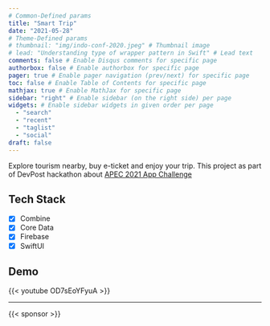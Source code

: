 ```yaml
---
# Common-Defined params
title: "Smart Trip"
date: "2021-05-28"
# Theme-Defined params
# thumbnail: "img/indo-conf-2020.jpeg" # Thumbnail image
# lead: "Understanding type of wrapper pattern in Swift" # Lead text
comments: false # Enable Disqus comments for specific page
authorbox: false # Enable authorbox for specific page
pager: true # Enable pager navigation (prev/next) for specific page
toc: false # Enable Table of Contents for specific page
mathjax: true # Enable MathJax for specific page
sidebar: "right" # Enable sidebar (on the right side) per page
widgets: # Enable sidebar widgets in given order per page
  - "search"
  - "recent"
  - "taglist"
  - "social"
draft: false
---
```


Explore tourism nearby, buy e-ticket and enjoy your trip.
This project as part of DevPost hackathon about [APEC 2021 App Challenge](https://2021apec.devpost.com/)

## Tech Stack

- [x] Combine
- [x] Core Data
- [x] Firebase
- [x] SwiftUI

## Demo

{{< youtube OD7sEoYFyuA >}}

---

{{< sponsor >}}
